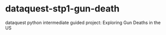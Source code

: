 # dataquest-stp1-gun-death
dataquest python intermediate guided project: Exploring Gun Deaths in the US
